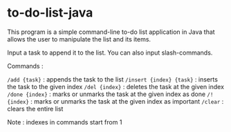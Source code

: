 # to-do-list-java
This program is a simple command-line to-do list application in Java that allows the user to manipulate the list and its items.

Input a task to append it to the list. You can also input slash-commands.

Commands :

`/add {task}` : appends the task to the list
`/insert {index} {task}` : inserts the task to the given index
`/del {index}` : deletes the task at the given index
`/done {index}` : marks or unmarks the task at the given index as done
`/! {index}` : marks or unmarks the task at the given index as important
`/clear` : clears the entire list

Note : indexes in commands start from 1